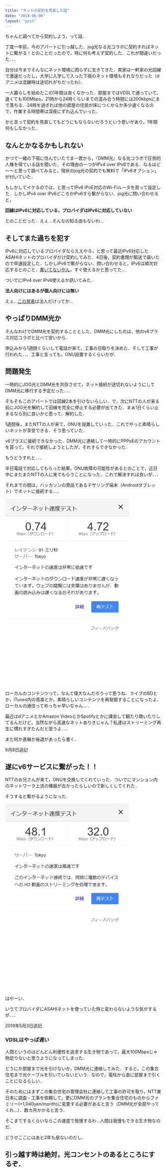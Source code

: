 ```yaml
---
title: "ネットの契約を見直した話"
date: "2018-06-06"
layout: "post"
---
```


ちゃんと調べてから契約しよう，って話．

丁度一年前，今のアパートに引っ越した．jog光なる光コラボに契約すればネットに繋がる！とのことだったので，特に何も考えず契約した．これが間違いだった．．．

自分は今までそんなにネット環境に困らずに生きてきた．実家は一軒家の光回線で激速だったし，大学に入学して入った下宿のネット環境もそれなりだった（dアニメは混雑時は途切れがちだったわ）．

一人暮らしを始めたこの1年間は良くなかった．部屋まではVDSLで通っていて，速くても100Mbps，21時から24時くらいまでの混み合う時間には200kbpsにまで落ちる．24時を過ぎれば他の部屋の住民が床につくからか多少速くなるので，作業する時間帯は深夜にずれ込んでいった．

かと言って契約を見直してもどうにもならないだろうという思いがあり，1年間何もしなかった．

## なんとかなるかもしれない

かつて一緒の下宿に住んでいたてまー君から，『DMM光』なる光コラボで圧倒的人権を得ている話を聞いた．その理由の一つがIPv4 over IPv6である．なるほど～～と思って調べてみると，現状のjog光の契約でも無料で「IPv6オプション」が付いていた．

もしかしてイケるのでは，と思ってIPv6 IPoE対応のWi-Fiルータを買って設定した．しかしIPv4 over IPv6どころかIPv6すら繋がらない．jog光に問い合わせると，

**回線はIPv6に対応している，プロバイダはIPv6に対応していない**

とのことだった．えぇ…そんなの知る由もないわ…

## そしてまた過ちを犯す

IPv6に対応しているプロバイダならええやろ，と思って最近IPv6対応したASAHIネットのプロバイダだけ契約してみた．4日後，契約書類が郵送で届いたので早速設定した．しかしIPv6で繋がらない．問い合わせると，IPv6は順次対応するとのこと．[書いてないやん](https://asahi-net.jp/service/norikae/)，すぐ使えるかと思ってた…

ついでにIPv4 over IPv6使えるか訊いてみた．

**法人向けにはあるが個人向けには無い**

えぇ…[この発表](https://asahi-net.co.jp/media/pdf/asahinet_20180417_ja.pdf)は法人だけってか…

## やっぱりDMM光か

そんなわけでDMM光を契約することとした．DMM光にしたのは，他のv6プラス対応コラボと比べて安いから．

申込みから1週間くらいして電話が来て，工事の日取りを決めた．そして工事が行われた．．．工事と言っても，ONU設置するくらいだが．

## 問題発生

一時的にJOG光とDMM光を共存させて，ネット接続が途切れないようにしてDMM光に移行する予定だった．．．

そもそもこのアパートでは回線2本を引けないらしい．で，次にNTTの人が来る前にJOG光を解約して回線を完全に停止する必要が出てきた．まぁ1日くらい止まるなら別に良いかと思って，解約した．

1週間後，またNTTの人が来て，ONUを設置していった．これでやっと素晴らしいネットが享受できる．そう思っていた．

v6プラスに接続できなかった．DMM光に連絡して一時的にPPPoEのアカウントを貰って，それで接続しようとしたが，それすらできなかった．

もうどうすれと．．．

半日電話で対応してもらった結果，ONU故障の可能性があるとのことで，近日中にまたまたNTTの人に来てもらうことになった．これで解決すれば良いが．．．

それまでの間は，ハッカソンの賞品であるテザリング端末（Androidタブレット）でネットに接続する．．．

![](/assets/img/7b3c401138e7b2e1d86039b072057924.png)

ローカルのコンテンツって，なんて偉大なんだろうって思うね．ライブのBDとか，iTunes内の音楽とか，素晴らしいコンテンツを再発掘することになったよ．ローカルの通信ってめっちゃ早いぢゃん．．．

最近はdアニメとかAmazon VideoとかSpotifyとかに課金して観たり聴いたりしてるんだけど，当然ながら高速なネットありきじゃん？私達はストリーミング再生に慣れすぎたんだと思うよ．．．

また何か進展か後退があったら書く．

6月8日追記

## 遂にv6サービスに繋がった！！

NTTのお兄さんが来て，ONUを交換してくれていった．ついでにマンション内のネットワーク上流の機器が古かったらしいので新しくしてくれた．

そうすると繋がるようになった．

![Screenshot-2018-6-9 ネット 速度 - Google 検索.png](/assets/img/a2bd932e0575842d8f3a358e47e154ee.png)

はやーい．

いうてプロバイダにASAHIネットを使っていた時と変わらないような気がするが．．．

2019年5月3日追記

### VDSLはやっぱ遅い

人間というのはどんどん利便性を追求する生き物であって，最大100Mbpsじゃ物足りないと思うようになってしまった．

どうにか部屋まで光を引けないか，DMM光に連絡してみた．すると，この集合住宅まで光ケーブルを引いていないという．なので，電柱から直に部屋まで引くことになるらしい．

そのためにはまずこの集合住宅の管理会社に連絡して工事の許可を取り，NTT東日本に調査・工事を依頼して，更にDMM光のプランを集合住宅のものからファミリー(+1,040yen/month)に変更する必要があると言う（DMM光が全部やってくれ...）．数カ月かかると言う．

そこまでするくらいならこの速度で我慢するわ...人間は我慢もできる生き物なのだ．

どうせここにはあと2年も居ないのだし．

## 引っ越す時は絶対，光コンセントのあるところにするぞ．
